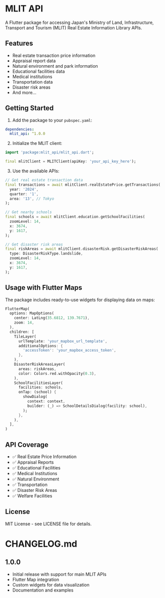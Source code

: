# MLIT API

A Flutter package for accessing Japan's Ministry of Land, Infrastructure, Transport and Tourism (MLIT) Real Estate Information Library APIs.

## Features

- Real estate transaction price information
- Appraisal report data
- Natural environment and park information
- Educational facilities data
- Medical institutions
- Transportation data
- Disaster risk areas
- And more...

## Getting Started

1. Add the package to your `pubspec.yaml`:

```yaml
dependencies:
  mlit_api: ^1.0.0
```

2. Initialize the MLIT client:

```dart
import 'package:mlit_api/mlit_api.dart';

final mlitClient = MLITClient(apiKey: 'your_api_key_here');
```

3. Use the available APIs:

```dart
// Get real estate transaction data
final transactions = await mlitClient.realEstatePrice.getTransactions(
  year: '2024',
  quarter: '1',
  area: '13', // Tokyo
);

// Get nearby schools
final schools = await mlitClient.education.getSchoolFacilities(
  zoomLevel: 14,
  x: 3674,
  y: 1617,
);

// Get disaster risk areas
final riskAreas = await mlitClient.disasterRisk.getDisasterRiskAreas(
  type: DisasterRiskType.landslide,
  zoomLevel: 14,
  x: 3674,
  y: 1617,
);
```

## Usage with Flutter Maps

The package includes ready-to-use widgets for displaying data on maps:

```dart
FlutterMap(
  options: MapOptions(
    center: LatLng(35.6812, 139.7671),
    zoom: 14,
  ),
  children: [
    TileLayer(
      urlTemplate: 'your_mapbox_url_template',
      additionalOptions: {
        'accessToken': 'your_mapbox_access_token',
      },
    ),
    DisasterRiskAreasLayer(
      areas: riskAreas,
      color: Colors.red.withOpacity(0.3),
    ),
    SchoolFacilitiesLayer(
      facilities: schools,
      onTap: (school) {
        showDialog(
          context: context,
          builder: (_) => SchoolDetailsDialog(facility: school),
        );
      },
    ),
  ],
)
```

## API Coverage

- ✅ Real Estate Price Information
- ✅ Appraisal Reports
- ✅ Educational Facilities
- ✅ Medical Institutions
- ✅ Natural Environment
- ✅ Transportation
- ✅ Disaster Risk Areas
- ✅ Welfare Facilities

## License

MIT License - see LICENSE file for details.

# CHANGELOG.md
## 1.0.0

* Initial release with support for main MLIT APIs
* Flutter Map integration
* Custom widgets for data visualization
* Documentation and examples